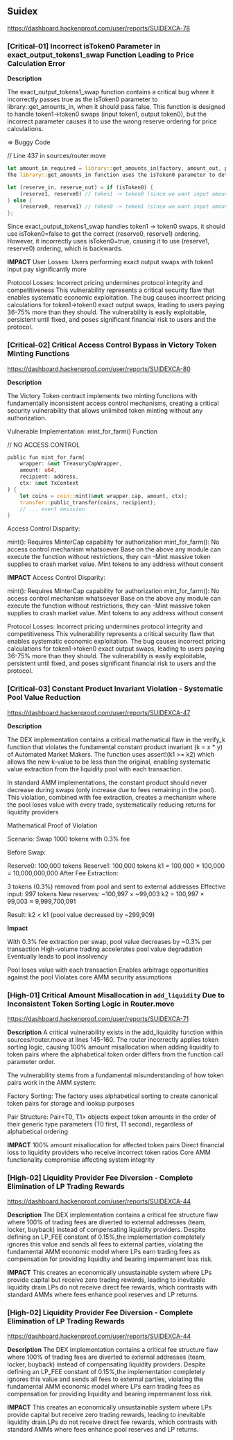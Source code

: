 ## Suidex
https://dashboard.hackenproof.com/user/reports/SUIDEXCA-78

### [Critical-01] Incorrect isToken0 Parameter in exact_output_tokens1_swap Function Leading to Price Calculation Error

**Description**

The exact_output_tokens1_swap function contains a critical bug where it incorrectly passes true as the isToken0 parameter to library::get_amounts_in, when it should pass false. This function is designed to handle token1→token0 swaps (input token1, output token0), but the incorrect parameter causes it to use the wrong reserve ordering for price calculations.

=> Buggy Code

// Line 437 in sources/router.move

```rust
let amount_in_required = library::get_amounts_in(factory, amount_out, pair, false);
The library::get_amounts_in function uses the isToken0 parameter to determine reserve ordering:

let (reserve_in, reserve_out) = if (isToken0) {
    (reserve1, reserve0) // token1 -> token0 (since we want input amount)
} else {
    (reserve0, reserve1) // token0 -> token1 (since we want input amount)
};
```
Since exact_output_tokens1_swap handles token1 → token0 swaps, it should use isToken0=false to get the correct (reserve0, reserve1) ordering. However, it incorrectly uses isToken0=true, causing it to use (reserve1, reserve0) ordering, which is backwards.

**IMPACT**
User Losses: Users performing exact output swaps with token1 input pay significantly more

Protocol Losses: Incorrect pricing undermines protocol integrity and competitiveness
This vulnerability represents a critical security flaw that enables systematic economic exploitation. The bug causes incorrect pricing calculations for token1→token0 exact output swaps, leading to users paying 36-75% more than they should. The vulnerability is easily exploitable, persistent until fixed, and poses significant financial risk to users and the protocol.




### [Critical-02] Critical Access Control Bypass in Victory Token Minting Functions
https://dashboard.hackenproof.com/user/reports/SUIDEXCA-80

**Description**

The Victory Token contract implements two minting functions with fundamentally inconsistent access control mechanisms, creating a critical security vulnerability that allows unlimited token minting without any authorization.

Vulnerable Implementation: mint_for_farm() Function

// NO ACCESS CONTROL

```rust
public fun mint_for_farm(
    wrapper: &mut TreasuryCapWrapper,
    amount: u64,
    recipient: address,
    ctx: &mut TxContext
) {
    let coins = coin::mint(&mut wrapper.cap, amount, ctx);
    transfer::public_transfer(coins, recipient);
    // ... event emission
}
```
Access Control Disparity:

mint(): Requires MinterCap capability for authorization
mint_for_farm(): No access control mechanism whatsoever Base on the above any module can execute the function without restrictions, they can -Mint massive token supplies to crash market value.
Mint tokens to any address without consent



**IMPACT**
Access Control Disparity:

mint(): Requires MinterCap capability for authorization
mint_for_farm(): No access control mechanism whatsoever Base on the above any module can execute the function without restrictions, they can -Mint massive token supplies to crash market value.
Mint tokens to any address without consent



Protocol Losses: Incorrect pricing undermines protocol integrity and competitiveness
This vulnerability represents a critical security flaw that enables systematic economic exploitation. The bug causes incorrect pricing calculations for token1→token0 exact output swaps, leading to users paying 36-75% more than they should. The vulnerability is easily exploitable, persistent until fixed, and poses significant financial risk to users and the protocol.



### [Critical-03] Constant Product Invariant Violation - Systematic Pool Value Reduction
https://dashboard.hackenproof.com/user/reports/SUIDEXCA-47

**Description**


The DEX implementation contains a critical mathematical flaw in the verify_k function that violates the fundamental constant product invariant (k = x * y) of Automated Market Makers. The function uses assert!(k1 >= k2) which allows the new k-value to be less than the original, enabling systematic value extraction from the liquidity pool with each transaction.

In standard AMM implementations, the constant product should never decrease during swaps (only increase due to fees remaining in the pool). This violation, combined with fee extraction, creates a mechanism where the pool loses value with every trade, systematically reducing returns for liquidity providers

Mathematical Proof of Violation

Scenario: Swap 1000 tokens with 0.3% fee

Before Swap:

Reserve0: 100,000 tokens
Reserve1: 100,000 tokens
k1 = 100,000 × 100,000 = 10,000,000,000
After Fee Extraction:

3 tokens (0.3%) removed from pool and sent to external addresses
Effective input: 997 tokens
New reserves: ~100,997 × ~99,003
k2 = 100,997 × 99,003 ≈ 9,999,700,091

Result: k2 < k1 (pool value decreased by ~299,909)

**Impact**

With 0.3% fee extraction per swap, pool value decreases by ~0.3% per transaction
High-volume trading accelerates pool value degradation
Eventually leads to pool insolvency

Pool loses value with each transaction
Enables arbitrage opportunities against the pool
Violates core AMM security assumptions






### [High-01] Critical Amount Misallocation in `add_liquidity` Due to Inconsistent Token Sorting Logic in Router.move
https://dashboard.hackenproof.com/user/reports/SUIDEXCA-71

**Description**
A critical vulnerability exists in the add_liquidity function within sources/router.move at lines 145-160. The router incorrectly applies token sorting logic, causing 100% amount misallocation when adding liquidity to token pairs where the alphabetical token order differs from the function call parameter order.

The vulnerability stems from a fundamental misunderstanding of how token pairs work in the AMM system:

Factory Sorting: The factory uses alphabetical sorting to create canonical token pairs for storage and lookup purposes

Pair Structure: Pair<T0, T1> objects expect token amounts in the order of their generic type parameters (T0 first, T1 second), regardless of alphabetical ordering

**IMPACT**
100% amount misallocation for affected token pairs
Direct financial loss to liquidity providers who receive incorrect token ratios
Core AMM functionality compromise affecting system integrity



### [High-02] Liquidity Provider Fee Diversion - Complete Elimination of LP Trading Rewards
https://dashboard.hackenproof.com/user/reports/SUIDEXCA-44

**Description**
The DEX implementation contains a critical fee structure flaw where 100% of trading fees are diverted to external addresses (team, locker, buyback) instead of compensating liquidity providers. Despite defining an LP_FEE constant of 0.15%,the implementation completely ignores this value and sends all fees to external parties, violating the fundamental AMM economic model where LPs earn trading fees as compensation for providing liquidity and bearing impermanent loss risk.


**IMPACT**
This creates an economically unsustainable system where LPs provide capital but receive zero trading rewards, leading to inevitable liquidity drain.LPs do not receive direct fee rewards, which contrasts with standard AMMs where fees enhance pool reserves and LP returns.




### [High-02] Liquidity Provider Fee Diversion - Complete Elimination of LP Trading Rewards
https://dashboard.hackenproof.com/user/reports/SUIDEXCA-44

**Description**
The DEX implementation contains a critical fee structure flaw where 100% of trading fees are diverted to external addresses (team, locker, buyback) instead of compensating liquidity providers. Despite defining an LP_FEE constant of 0.15%,the implementation completely ignores this value and sends all fees to external parties, violating the fundamental AMM economic model where LPs earn trading fees as compensation for providing liquidity and bearing impermanent loss risk.


**IMPACT**
This creates an economically unsustainable system where LPs provide capital but receive zero trading rewards, leading to inevitable liquidity drain.LPs do not receive direct fee rewards, which contrasts with standard AMMs where fees enhance pool reserves and LP returns.


